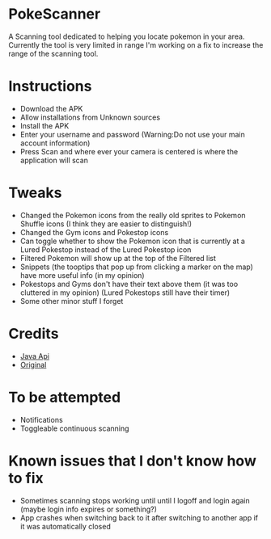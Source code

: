 # PokeScanner
A Scanning tool dedicated to helping you locate pokemon in your area. Currently the tool is very limited in range I'm working on a fix to increase the range of the scanning tool.

# Instructions
- Download the APK
- Allow installations from Unknown sources
- Install the APK
- Enter your username and password (Warning:Do not use your main account information)
- Press Scan and where ever your camera is centered is where the application will scan


# Tweaks
- Changed the Pokemon icons from the really old sprites to Pokemon Shuffle icons (I think they are easier to distinguish!)
- Changed the Gym icons and Pokestop icons
- Can toggle whether to show the Pokemon icon that is currently at a Lured Pokestop instead of the Lured Pokestop icon
- Filtered Pokemon will show up at the top of the Filtered list
- Snippets (the tooptips that pop up from clicking a marker on the map) have more useful info (in my opinion)
- Pokestops and Gyms don't have their text above them (it was too cluttered in my opinion) (Lured Pokestops still have their timer)
- Some other minor stuff I forget


# Credits
- [Java Api](https://github.com/Grover-c13/PokeGOAPI-Java/)
- [Original](https://github.com/BrianEstrada/PokeScanner)


# To be attempted
- Notifications
- Toggleable continuous scanning


# Known issues that I don't know how to fix
- Sometimes scanning stops working until until I logoff and login again (maybe login info expires or something?)
- App crashes when switching back to it after switching to another app if it was automatically closed